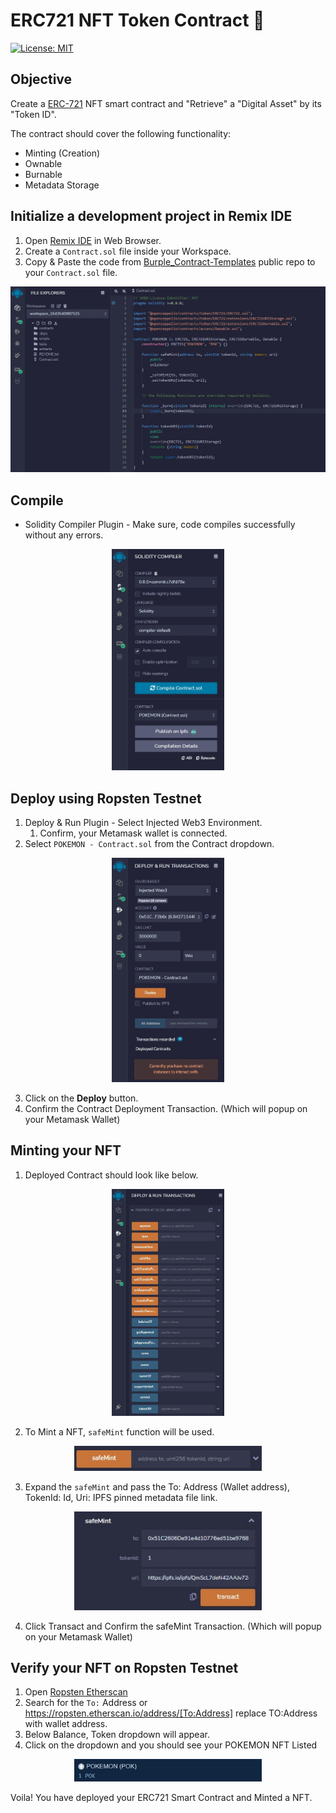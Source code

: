 # ERC721 NFT Token Contract :rocket:
[![License: MIT](https://img.shields.io/badge/License-MIT-brightgreen.svg)](https://opensource.org/licenses/MIT)

## Objective

Create a [ERC-721](http://erc721.org/) NFT smart contract and "Retrieve" a "Digital Asset" by its "Token ID".

The contract should cover the following functionality:

* Minting (Creation)
* Ownable
* Burnable
* Metadata Storage

## Initialize a development project in Remix IDE
1. Open [Remix IDE](https://remix.ethereum.org/) in Web Browser.
2. Create a ```Contract.sol``` file inside your Workspace.
3. Copy & Paste the code from [Burple_Contract-Templates](https://github.com/sarangBurpGod/Burple_Contract-Templates/blob/main/contract/ERC721TokenContract.sol) public repo to your ```Contract.sol``` file.

<p align="center">
  <img src="./images/ide_code_setup.jpg" alt="Size Limit CLI" width="738">
</p>

## Compile
- Solidity Compiler Plugin - Make sure, code compiles successfully without any errors.

<p align="center">
  <img src="./images/compile.jpg" alt="Size Limit CLI" width="180">
</p>

## Deploy using Ropsten Testnet
1. Deploy & Run Plugin - Select Injected Web3 Environment.
   1. Confirm, your Metamask wallet is connected.
2. Select ```POKEMON - Contract.sol``` from the Contract dropdown.

<p align="center">
  <img src="./images/deploy.jpg" alt="Size Limit CLI" width="180">
</p>

3. Click on the **Deploy** button.
4. Confirm the Contract Deployment Transaction. (Which will popup on your Metamask Wallet)


## Minting your NFT
1. Deployed Contract should look like below.

<p align="center">
  <img src="./images/contract_intr.jpg" alt="Size Limit CLI" width="180">
</p>

2. To Mint a NFT, ```safeMint``` function will be used.

<p align="center">
  <img src="./images/safe_mint.jpg" alt="Size Limit CLI" width="300">
</p>

3. Expand the ```safeMint``` and pass the To: Address (Wallet address), TokenId: Id, Uri: IPFS pinned metadata file link.

<p align="center">
  <img src="./images/safe_mint_input_clear.jpg" alt="Size Limit CLI" width="300">
</p>

4. Click Transact and Confirm the safeMint Transaction. (Which will popup on your Metamask Wallet)


## Verify your NFT on Ropsten Testnet
1. Open [Ropsten Etherscan](https://ropsten.etherscan.io/)
2. Search for the ```To:``` Address or https://ropsten.etherscan.io/address/[To:Address] replace TO:Address with wallet address.
3. Below Balance, Token dropdown will appear.
4. Click on the dropdown and you should see your POKEMON NFT Listed

<p align="center">
  <img src="./images/Poke_Tok.jpg" alt="Size Limit CLI" width="300">
</p>

Voila! You have deployed your ERC721 Smart Contract and Minted a NFT.
